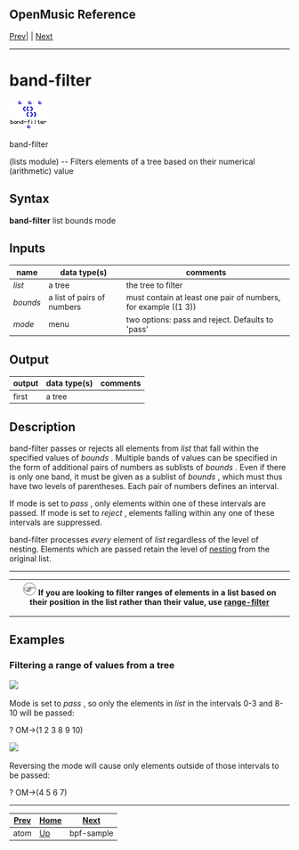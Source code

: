 OpenMusic Reference  
---  
[Prev](atomlisp)| | [Next](bpf-sample)  
  
* * *

# band-filter

![](figures/functions/lists/band-filter.png)

  
  
band-filter  
  
(lists module) \-- Filters elements of a tree based on their numerical
(arithmetic) value  

## Syntax

   **band-filter**  list bounds mode  

## Inputs

name| data type(s)| comments  
---|---|---  
  _list_ |  a tree| the tree to filter  
  _bounds_ |  a list of pairs of numbers| must contain at least one pair of numbers, for example ((1 3))  
  _mode_ |  menu| two options: pass and reject. Defaults to 'pass'  
  
## Output

output| data type(s)| comments  
---|---|---  
first| a tree|  
  
## Description

 band-filter  passes or rejects all elements from  _list_  that fall within
the specified values of  _bounds_ . Multiple bands of values can be specified
in the form of additional pairs of numbers as sublists of  _bounds_ . Even if
there is only one band, it must be given as a sublist of  _bounds_  , which
must thus have two levels of parentheses. Each pair of numbers defines an
interval.

If mode is set to  _pass_  , only elements within one of these intervals are
passed. If mode is set to  _reject_  , elements falling within any one of
these intervals are suppressed.

 band-filter  processes _every_ element of  _list_  regardless of the level of
nesting. Elements which are passed retain the level of
[nesting](glossary#NESTING) from the original list.


***

|![Note](figures/images/note.gif)  If you are looking to filter ranges of elements in a list based on their position in the list rather than their value, use [ range-filter ](range-filter) |
|--|
***

## Examples

### Filtering a range of values from a tree

![](figures/functions/lists/band-filterEX1.gif)

Mode is set to  _pass_  , so only the elements in  _list_  in the intervals
0-3 and 8-10 will be passed:

 ? OM->(1 2 3 8 9 10) 

![](figures/functions/lists/band-filterEX2.gif)

Reversing the mode will cause only elements outside of those intervals to be
passed:

 ? OM->(4 5 6 7) 

* * *

[Prev](atomlisp)| [Home](index)| [Next](bpf-sample)  
---|---|---  
atom| [Up](funcref.main)| bpf-sample

